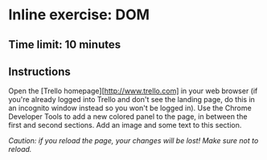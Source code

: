 # Inline exercise: DOM

## Time limit: 10 minutes

## Instructions

Open the [Trello homepage][http://www.trello.com] in your web browser
(if you're already logged into Trello and don't see the landing page, do
this in an incognito window instead so you won't be logged in). Use the
Chrome Developer Tools to add a new colored panel to the page, in
between the first and second sections.  Add an image and some text to
this section.

*Caution: if you reload the page, your changes will be lost! Make sure
not to reload.*

